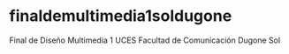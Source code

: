 # finaldemultimedia1soldugone
Final de Diseño Multimedia 1 UCES Facultad de Comunicación Dugone Sol
